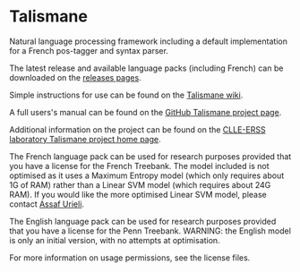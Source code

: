 Talismane
=========

Natural language processing framework including a default implementation for a French pos-tagger and syntax parser.

The latest release and available language packs (including French) can be downloaded on the [releases pages](https://github.com/urieli/talismane/releases).

Simple instructions for use can be found on the [Talismane wiki](https://github.com/urieli/talismane/wiki).

A full users's manual can be found on the [GitHub Talismane project page](http://urieli.github.io/talismane/).

Additional information on the project can be found on the [CLLE-ERSS laboratory Talismane project home page](http://redac.univ-tlse2.fr/applications/talismane.html).

The French language pack can be used for research purposes provided that you have a license for the French Treebank.
The model included is not optimised as it uses a Maximum Entropy model (which only requires about 1G of RAM) rather than a Linear SVM model (which requires about 24G RAM).
If you would like the more optimised Linear SVM model, please contact [Assaf Urieli](mailto:assaf.urieli@gmail.com "Assaf Urieli").

The English language pack can be used for research purposes provided that you have a license for the Penn Treebank.
WARNING: the English model is only an initial version, with no attempts at optimisation.

For more information on usage permissions, see the license files.
